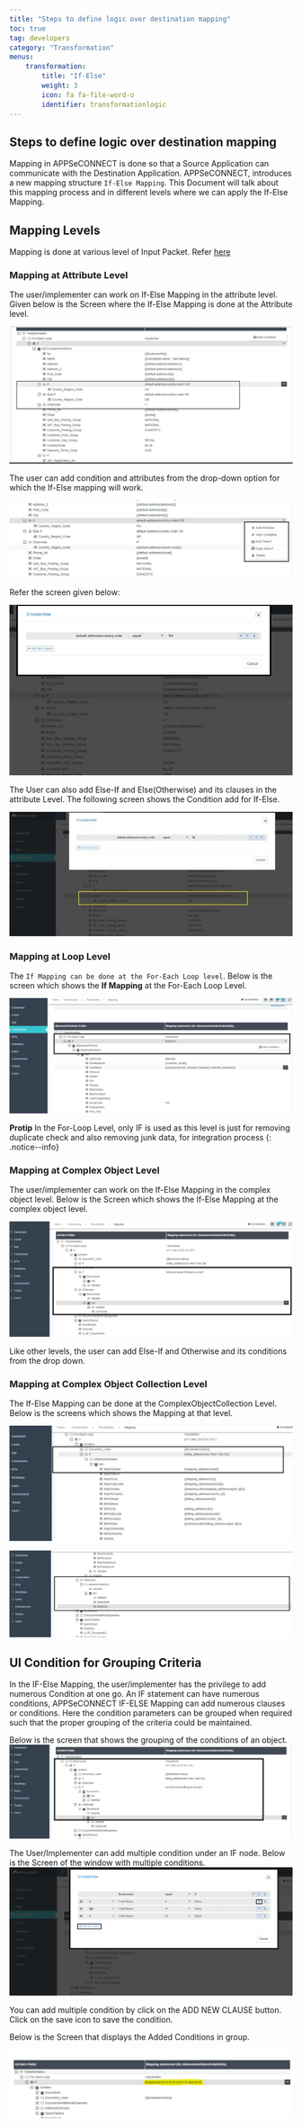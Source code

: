 ```yaml
---
title: "Steps to define logic over destination mapping"
toc: true
tag: developers
category: "Transformation"
menus: 
    transformation:
        title: "If-Else"
        weight: 3
        icon: fa fa-file-word-o
        identifier: transformationlogic
---
```



## Steps to define logic over destination mapping

Mapping in APPSeCONNECT is done so that a Source Application can communicate with the Destination Application. APPSeCONNECT, introduces a new mapping structure `If-Else Mapping`. This Document will talk about this mapping process and in different levels where we can apply the If-Else Mapping.

## Mapping Levels

Mapping is done at various level of Input Packet. Refer [here]()

### Mapping at Attribute Level

The user/implementer can work on If-Else Mapping in the attribute level. Given below is the Screen where the If-Else Mapping is done at the Attribute level.

![Attributelevel-Mapping](/staticfiles/transformation/media/Attributelevel-Mapping.png)

The user can add condition and attributes from the drop-down option for which the If-Else mapping will work.

![Attributelevel-AddCondition](/staticfiles/transformation/media/Attributelevel-AddCondition.png)

Refer the screen given below:

![Attributelevel-ConditionView](/staticfiles/transformation/media/Attributelevel-ConditionView.png)

The User can also add Else-If and Else(Otherwise) and its clauses in the attribute Level. The following screen shows the Condition add for If-Else.

![Attributelevel-Else](/staticfiles/transformation/media/Attributelevel-Else.png)

### Mapping at Loop Level

The `If Mapping can be done at the For-Each Loop level`. Below is the screen which shows the **If Mapping** at the For-Each Loop Level.

![LoopLevel-Mapping](/staticfiles/transformation/media/LoopLevel-Mapping.png)

**Protip** In the For-Loop Level, only IF is used as this level is just for removing duplicate check and also removing junk data, for integration process 
{: .notice--info}

### Mapping at Complex Object Level

The user/implementer can work on the If-Else Mapping in the complex object level. 
Below is the Screen which shows the If-Else Mapping at the complex object level.

![LoopLevel-Mapping](/staticfiles/transformation/media/ComplexObject-Mapping.png)

Like other levels, the user can add Else-If and Otherwise and its conditions from the drop down. 

### Mapping at Complex Object Collection  Level

The If-Else Mapping can be done at the ComplexObjectCollection Level. Below is the screens which shows the Mapping at that level.

![LoopLevel-Mapping](/staticfiles/transformation/media/ComplexObjectCollection-If-Mapping.png)

![LoopLevel-Mapping](/staticfiles/transformation/media/ComplexObjectCollection-else-Mapping.png)

## UI Condition for Grouping Criteria

In the IF-Else Mapping, the user/implementer has the privilege to add numerous Condition at one go. 
An IF statement can have numerous conditions, APPSeCONNECT IF-ELSE Mapping can add numerous clauses or conditions. 
Here the condition parameters can be grouped when required such that the proper grouping of the criteria could be maintained.

Below is the screen that shows the grouping of the conditions of an object. 
![grouping-condition](/staticfiles/transformation/media/grouping-condition.png)

The User/Implementer can add multiple condition under an IF node. Below is the Screen of the window with multiple conditions.
![grouping-condition-window](/staticfiles/transformation/media/grouping-condition-window.png)

You can add multiple condition by click on the ADD NEW CLAUSE button. Click on the save icon to save the condition.

Below is the Screen that displays the Added Conditions in group.

![grouping-addcondition](/staticfiles/transformation/media/grouping-addcondition.png)